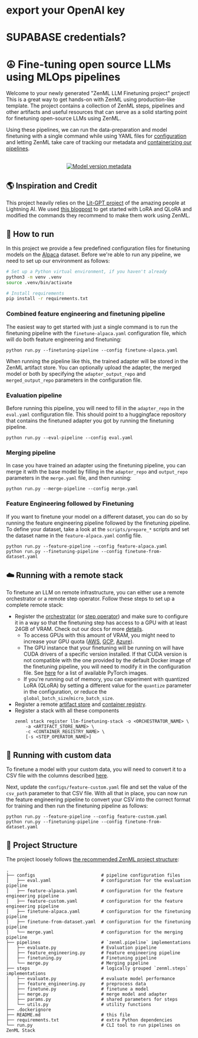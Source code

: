 # export your OpenAI key
# SUPABASE credentials?


# ☮️ Fine-tuning open source LLMs using MLOps pipelines

Welcome to your newly generated "ZenML LLM Finetuning project" project! This is
a great way to get hands-on with ZenML using production-like template. 
The project contains a collection of ZenML steps, pipelines and other artifacts
and useful resources that can serve as a solid starting point for finetuning open-source LLMs using ZenML.

Using these pipelines, we can run the data-preparation and model finetuning with a single command while using YAML files for [configuration](https://docs.zenml.io/user-guide/production-guide/configure-pipeline) and letting ZenML take care of tracking our metadata and [containerizing our pipelines](https://docs.zenml.io/user-guide/advanced-guide/infrastructure-management/containerize-your-pipeline).

<div align="center">
  <br/>
    <a href="https://cloud.zenml.io">
      <img alt="Model version metadata" src=".assets/model.png">
    </a>
  <br/>
</div>

## :earth_americas: Inspiration and Credit

This project heavily relies on the [Lit-GPT project](https://github.com/Lightning-AI/litgpt) of the amazing people at Lightning AI. We used [this blogpost](https://lightning.ai/pages/community/lora-insights/#toc14) to get started with LoRA and QLoRA and modified the commands they recommend to make them work using ZenML.

## 🏃 How to run

In this project we provide a few predefined configuration files for finetuning models on the [Alpaca](https://huggingface.co/datasets/tatsu-lab/alpaca) dataset. Before we're able to run any pipeline, we need to set up our environment as follows:

```bash
# Set up a Python virtual environment, if you haven't already
python3 -m venv .venv
source .venv/bin/activate

# Install requirements
pip install -r requirements.txt
```

### Combined feature engineering and finetuning pipeline

The easiest way to get started with just a single command is to run the finetuning pipeline with the `finetune-alpaca.yaml` configuration file, which will do both feature engineering and finetuning:

```shell
python run.py --finetuning-pipeline --config finetune-alpaca.yaml
```

When running the pipeline like this, the trained adapter will be stored in the ZenML artifact store. You can optionally upload the adapter, the merged model or both by specifying the `adapter_output_repo` and `merged_output_repo` parameters in the configuration file.


### Evaluation pipeline

Before running this pipeline, you will need to fill in the `adapter_repo` in the `eval.yaml` configuration file. This should point to a huggingface repository that contains the finetuned adapter you got by running the finetuning pipeline.

```shell
python run.py --eval-pipeline --config eval.yaml
```

### Merging pipeline

In case you have trained an adapter using the finetuning pipeline, you can merge it with the base model by filling in the `adapter_repo` and `output_repo` parameters in the `merge.yaml` file, and then running:

```shell
python run.py --merge-pipeline --config merge.yaml
```

### Feature Engineering followed by Finetuning

If you want to finetune your model on a different dataset, you can do so by running the feature engineering pipeline followed by the finetuning pipeline. To define your dataset, take a look at the `scripts/prepare_*` scripts and set the dataset name in the `feature-alpaca.yaml` config file.

```shell
python run.py --feature-pipeline --config feature-alpaca.yaml
python run.py --finetuning-pipeline --config finetune-from-dataset.yaml
```

## ☁️ Running with a remote stack

To finetune an LLM on remote infrastructure, you can either use a remote orchestrator or a remote step operator. Follow these steps to set up a complete remote stack:
- Register the [orchestrator](https://docs.zenml.io/stacks-and-components/component-guide/orchestrators) (or [step operator](https://docs.zenml.io/stacks-and-components/component-guide/step-operators)) and make sure to configure it in a way so that the finetuning step has access to a GPU with at least 24GB of VRAM. Check out our docs for more [details](https://docs.zenml.io/stacks-and-components/component-guide).
    - To access GPUs with this amount of VRAM, you might need to increase your GPU quota ([AWS](https://docs.aws.amazon.com/servicequotas/latest/userguide/request-quota-increase.html), [GCP](https://console.cloud.google.com/iam-admin/quotas), [Azure](https://learn.microsoft.com/en-us/azure/machine-learning/how-to-manage-quotas?view=azureml-api-2#request-quota-and-limit-increases)).
    - The GPU instance that your finetuning will be running on will have CUDA drivers of a specific version installed. If that CUDA version is not compatible with the one provided by the default Docker image of the finetuning pipeline, you will need to modify it in the configuration file. See [here](https://hub.docker.com/r/pytorch/pytorch/tags) for a list of available PyTorch images.
    - If you're running out of memory, you can experiment with quantized LoRA (QLoRA) by setting a different value for the `quantize` parameter in the configuration, or reduce the `global_batch_size`/`micro_batch_size`.
- Register a remote [artifact store](https://docs.zenml.io/stacks-and-components/component-guide/artifact-stores) and [container registry](https://docs.zenml.io/stacks-and-components/component-guide/container-registries).
- Register a stack with all these components
    ```shell
    zenml stack register llm-finetuning-stack -o <ORCHESTRATOR_NAME> \
        -a <ARTIFACT_STORE_NAME> \
        -c <CONTAINER_REGISTRY_NAME> \
        [-s <STEP_OPERATOR_NAME>]
    ```

## 💾 Running with custom data

To finetune a model with your custom data, you will need to convert it to a CSV file with the columns described
[here](https://github.com/Lightning-AI/litgpt/blob/main/tutorials/prepare_dataset.md#preparing-custom-datasets-from-a-csv-file).

Next, update the `configs/feature-custom.yaml` file and set the value of the `csv_path` parameter to that CSV file.
With all that in place, you can now run the feature engineering pipeline to convert your CSV into the correct format for training and then run the finetuning pipeline as follows:
```shell
python run.py --feature-pipeline --config feature-custom.yaml
python run.py --finetuning-pipeline --config finetune-from-dataset.yaml
```

## 📜 Project Structure

The project loosely follows [the recommended ZenML project structure](https://docs.zenml.io/user-guide/starter-guide/follow-best-practices):

```
.
├── configs                         # pipeline configuration files
│   ├── eval.yaml                   # configuration for the evaluation pipeline
│   ├── feature-alpaca.yaml         # configuration for the feature engineering pipeline
│   ├── feature-custom.yaml         # configuration for the feature engineering pipeline
│   ├── finetune-alpaca.yaml        # configuration for the finetuning pipeline
│   ├── finetune-from-dataset.yaml  # configuration for the finetuning pipeline
│   └── merge.yaml                  # configuration for the merging pipeline
├── pipelines                       # `zenml.pipeline` implementations
│   ├── evaluate.py                 # Evaluation pipeline
│   ├── feature_engineering.py      # Feature engineering pipeline
│   ├── finetuning.py               # Finetuning pipeline
│   └── merge.py                    # Merging pipeline
├── steps                           # logically grouped `zenml.steps` implementations
│   ├── evaluate.py                 # evaluate model performance
│   ├── feature_engineering.py      # preprocess data
│   ├── finetune.py                 # finetune a model
│   ├── merge.py                    # merge model and adapter
│   ├── params.py                   # shared parameters for steps
│   └── utils.py                    # utility functions
├── .dockerignore
├── README.md                       # this file
├── requirements.txt                # extra Python dependencies 
└── run.py                          # CLI tool to run pipelines on ZenML Stack
```
